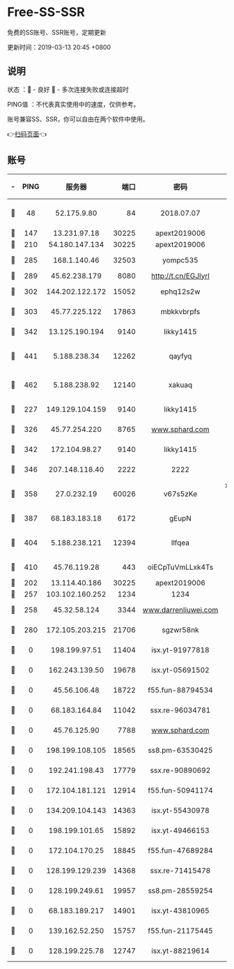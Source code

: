 # Free-SS-SSR

免费的SS账号、SSR账号，定期更新

更新时间：2019-03-13 20:45 +0800

## 说明

状态     ：🙂 - 良好 🙁 - 多次连接失败或连接超时

PING值   ：不代表真实使用中的速度，仅供参考。

账号兼容SS、SSR，你可以自由在两个软件中使用。

👉[扫码页面](https://liesauer.github.io/Free-SS-SSR/)👈

## 账号

|-|PING|服务器|端口|密码|加密方式|区域|
|:----:|:----:|:-----:|-----:|:----:|:----:|:----:|
|🙂|48|52.175.9.80|84|2018.07.07|chacha20-ietf-poly1305|HK|
|🙂|147|13.231.97.18|30225|apext2019006|chacha20|JP|
|🙂|210|54.180.147.134|30225|apext2019006|chacha20|KR|
|🙂|285|168.1.140.46|32503|yompc535|aes-256-cfb|AU|
|🙂|289|45.62.238.179|8080|http://t.cn/EGJIyrl|rc4-md5|CA|
|🙂|302|144.202.122.172|15052|ephq12s2w|aes-256-cfb|US|
|🙂|303|45.77.225.122|17863|mbkkvbrpfs|aes-256-cfb|GB|
|🙂|342|13.125.190.194|9140|likky1415|aes-256-cfb|KR|
|🙂|441|5.188.238.34|12262|qayfyq|chacha20-ietf-poly1305|BR|
|🙂|462|5.188.238.92|12140|xakuaq|chacha20-ietf-poly1305|BR|
|🙂|227|149.129.104.159|9140|likky1415|aes-256-cfb|HK|
|🙂|326|45.77.254.220|8765|www.sphard.com|aes-256-cfb|SG|
|🙂|342|172.104.98.27|9140|likky1415|aes-256-cfb|JP|
|🙂|346|207.148.118.40|2222|2222|aes-256-cfb|SG|
|🙂|358|27.0.232.19|60026|v67s5zKe|xchacha20-ietf-poly1305|HK|
|🙂|387|68.183.183.18|6172|gEupN|aes-256-cfb|SG|
|🙂|404|5.188.238.121|12394|llfqea|chacha20-ietf-poly1305|BR|
|🙂|410|45.76.119.28|443|oiECpTuVmLLxk4Ts|aes-256-cfb|AU|
|🙁|202|13.114.40.186|30225|apext2019006|chacha20|JP|
|🙁|257|103.102.160.252|1234|1234|rc4-md5|JP|
|🙁|258|45.32.58.124|3344|www.darrenliuwei.com|aes-256-cfb|JP|
|🙁|280|172.105.203.215|21706|sgzwr58nk|aes-256-cfb|JP|
|🙁|0|198.199.97.51|11404|isx.yt-91977818|aes-256-cfb|US|
|🙁|0|162.243.139.50|19678|isx.yt-05691502|aes-256-cfb|US|
|🙁|0|45.56.106.48|18722|f55.fun-88794534|aes-256-cfb|US|
|🙁|0|68.183.164.84|11042|ssx.re-96034781|aes-256-cfb|US|
|🙁|0|45.76.125.90|7788|www.sphard.com|aes-256-cfb|AU|
|🙁|0|198.199.108.105|18565|ss8.pm-63530425|aes-256-cfb|US|
|🙁|0|192.241.198.43|17779|ssx.re-90890692|aes-256-cfb|US|
|🙁|0|172.104.181.121|12914|f55.fun-50941174|aes-256-cfb|SG|
|🙁|0|134.209.104.143|14363|isx.yt-55430978|aes-256-cfb|SG|
|🙁|0|198.199.101.65|15892|isx.yt-49466153|aes-256-cfb|US|
|🙁|0|172.104.170.25|18845|f55.fun-47689284|aes-256-cfb|SG|
|🙁|0|128.199.129.239|14368|ssx.re-71415478|aes-256-cfb|SG|
|🙁|0|128.199.249.61|19957|ss8.pm-28559254|aes-256-cfb|SG|
|🙁|0|68.183.189.217|14901|isx.yt-43810965|aes-256-cfb|SG|
|🙁|0|139.162.52.250|15757|f55.fun-21175445|aes-256-cfb|SG|
|🙁|0|128.199.225.78|12747|isx.yt-88219614|aes-256-cfb|SG|
